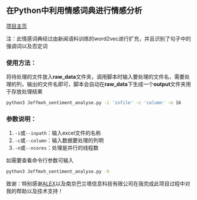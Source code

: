 ## 在Python中利用情感词典进行情感分析

[项目主页](https://jeffmxh.github.io/emotion_analyse_py/)

注：此情感词典经过由新闻语料训练的word2vec进行扩充，并且识别了句子中的强调词以及否定词

### 使用方法：

将待处理的文件放入**raw_data**文件夹，调用脚本时输入要处理的文件名，需要处理的列，输出的文件名即可，脚本会自动在**raw_data**下生成一个**output**文件夹用于存放处理结果

```bash
python3 Jeffmxh_sentiment_analyse.py -i 'infile' -c 'column' -n 16
```
### 参数说明：
1. ``-i``或``--inpath``：输入excel文件的名称
2. ``-c``或``--column``：输入数据要处理的列明
3. ``-n``或``--ncores``：处理是并行的线程数

如需要查看命令行参数可输入
```bash 
python3 Jeffmxh_sentiment_analyse.py -h
```

致谢：特别感谢[ALEX](https://github.com/alexwwang)以及南京巴兰塔信息科技有限公司在我完成此项目过程中对我的帮助以及技术支持！
